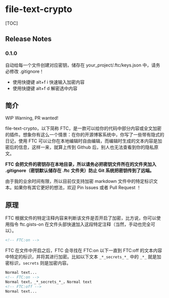 # file-text-crypto

[TOC]

## Release Notes

### 0.1.0

自动给每一个文件创建对应密钥，储存在 your_project/.ftc/keys.json 中，请务必修改 .gitignore！

* 使用快捷键 alt+f i 快速输入加密内容
* 使用快捷键 alt+f d 解密选中内容

## 简介

WIP Warning, PR wanted!

file-text-crypto，以下简称 FTC，是一款可以给你的代码中部分内容或全文加密的插件。想象你有这么一个情景：在你的开源博客系统中，你写了一些带有隐式的日记，使用 FTC 可以让你在本地编辑时自由编辑，而编辑时生成的文本内容是加密后的信息，这样一来，就算上传到 Github 后，别人也无法查看到你的隐私原文。

**FTC 会把文件的密钥存在本地目录，所以请务必把密钥文件所在的文件夹加入 .gitignore（密钥默认储存在 .ftc 文件夹）防止 Git 系统把密钥传到了远端。**

由于我的业余时间有限，所以目前仅支持加密 markdown 文件中的特定标识文本。如果你有其它更好的想法，欢迎 Pin Issues 或者 Pull Request ！

## 原理

FTC 根据文件的特定注释内容来判断该文件是否开启了加密，比方说，你可以使用指令 ftc.gists-on 在文件头部快速加入这段特定注释（当然，手动也完全可以）。

```markdown
<!-- FTC:on -->
```

FTC 在文件中开启之后，FTC 会寻找在 FTC:on 以下一直到 FTC:off 的文本内容中特定的标识，并将其进行加密。比如以下文本 `_*_secrets_*_` 中的 `_*_` 就是加密标识，`secrets` 则是加密内容。

```markdown
Normal text...
<!-- FTC:on -->
Normal text，_*_secrets_*_，Normal text
<!-- FTC:off -->
Normal text...
```

<!-- 加密标识总是开头结尾对应的。如果你想加密整个文件，你可以使用指令 ftc.crypto-entire-file 快速加入以下注释：

```markdown
<!-- FTC:entire -->

